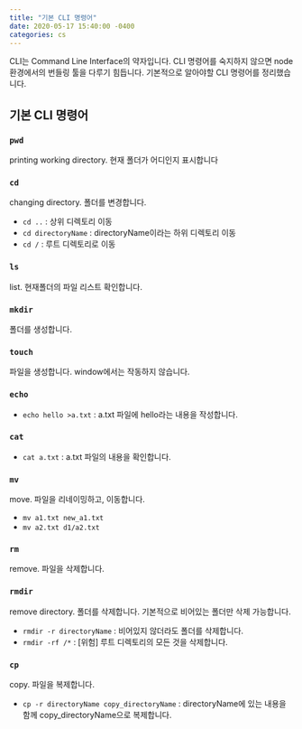 ```yaml
---
title: "기본 CLI 명령어"
date: 2020-05-17 15:40:00 -0400
categories: cs
---
```

<style type="text/css">
@media (min-width: 64em) {
  .archive pre,
	.archive p {
		font-size: 0.84em;
	}
}
@media (min-width: 80em) {
  .archive pre,
	.archive p {
		font-size: 0.72em;
	}
}
</style>

CLI는 Command Line Interface의 약자입니다.
CLI 명령어를 숙지하지 않으면 node 환경에서의 번들링 툴을 다루기 힘듭니다.
기본적으로 알아야할 CLI 명령어를 정리했습니다.

## 기본 CLI 명령어

### ```pwd```
printing working directory.
현재 폴더가 어디인지 표시합니다

### ```cd```
changing directory. 
폴더를 변경합니다.
- ```cd ..``` : 상위 디렉토리 이동
- ```cd directoryName``` : directoryName이라는 하위 디렉토리 이동
- ```cd /``` : 루트 디렉토리로 이동

### ```ls```
list.
현재폴더의 파일 리스트 확인합니다. 

### ```mkdir```
폴더를 생성합니다.

### ```touch```
파일을 생성합니다.
window에서는 작동하지 않습니다.

### ```echo``` 
- ```echo hello >a.txt``` : a.txt 파일에 hello라는 내용을 작성합니다.

### ```cat```
- ```cat a.txt``` : a.txt 파일의 내용을 확인합니다.

### ```mv```
move.
파일을 리네이밍하고, 이동합니다.
- ```mv a1.txt new_a1.txt```
- ```mv a2.txt d1/a2.txt```

### ```rm```
remove.
파일을 삭제합니다.

### ```rmdir```
remove directory.
폴더를 삭제합니다.
기본적으로 비어있는 폴더만 삭제 가능합니다.
- ```rmdir -r directoryName``` : 비어있지 않더라도 폴더를 삭제합니다.
- ```rmdir -rf /*``` : [위험] 루트 디렉토리의 모든 것을 삭제합니다.

### ```cp```
copy.
파일을 복제합니다.
- ```cp -r directoryName copy_directoryName``` : directoryName에 있는 내용을 함께 copy_directoryName으로 복제합니다.